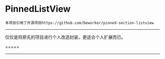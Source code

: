 # PinnedListView
    本项目引用了开源项目https://github.com/beworker/pinned-section-listview

---
仅仅是将原先的项目进行个人改造封装，更适合个人扩展而已。


=====




-----
